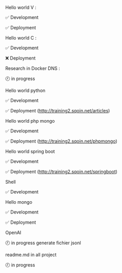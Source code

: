 Hello world V :

✅ Development

✅ Deployment

Hello world C :

✅ Development

❌ Deployment

Research in Docker DNS :

🕗 in progress

Hello world python

✅ Development

✅ Deployment (http://training2.sqoin.net/articles)

Hello world php mongo

✅ Development

✅ Deployment (http://training2.sqoin.net/phpmongo)

Hello world spring boot

✅ Development

✅ Deployment (http://training2.sqoin.net/springboot)

Shell

✅ Development

Hello mongo

✅ Development

✅ Deployment

OpenAI

🕗 in progress generate fichier jsonl

readme.md  in all project

🕗 in progress
 
